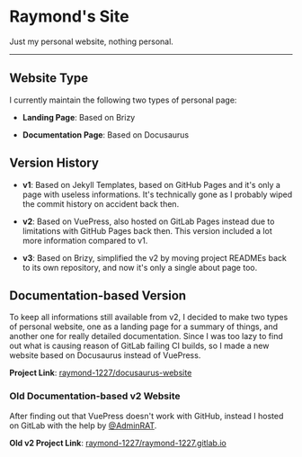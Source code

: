 # Raymond's Site

Just my personal website, nothing personal.

---

## Website Type

I currently maintain the following two types of personal page:

- **Landing Page**: Based on Brizy

- **Documentation Page**: Based on Docusaurus

## Version History

- **v1**: Based on Jekyll Templates, based on GitHub Pages and it's only a page with useless informations. It's technically gone as I probably wiped the commit history on accident back then.

- **v2**: Based on VuePress, also hosted on GitLab Pages instead due to limitations with GitHub Pages back then. This version included a lot more information compared to v1.

- **v3**: Based on Brizy, simplified the v2 by moving project READMEs back to its own repository, and now it's only a single about page too.

## Documentation-based Version

To keep all informations still available from v2, I decided to make two types of personal website, one as a landing page for a summary of things, and another one for really detailed documentation. Since I was too lazy to find out what is causing reason of GitLab failing CI builds, so I made a new website based on Docusaurus instead of VuePress.

**Project Link**: [raymond-1227/docusaurus-website](https://github.com/raymond-1227/docusaurus-website)

### Old Documentation-based v2 Website

After finding out that VuePress doesn't work with GitHub, instead I hosted on GitLab with the help by [@AdminRAT](https://gitlab.com/AdminRAT).

**Old v2 Project Link**: [raymond-1227/raymond-1227.gitlab.io](https://gitlab.com/raymond-1227/raymond-1227.gitlab.io)
